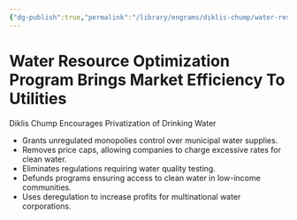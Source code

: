 ```yaml
---
{"dg-publish":true,"permalink":"/library/engrams/diklis-chump/water-resource-optimization-program-brings-market-efficiency-to-utilities/","tags":["DC/Global-Destruction"]}
---
```


# Water Resource Optimization Program Brings Market Efficiency To Utilities
Diklis Chump Encourages Privatization of Drinking Water
- Grants unregulated monopolies control over municipal water supplies.  
- Removes price caps, allowing companies to charge excessive rates for clean water.  
- Eliminates regulations requiring water quality testing.  
- Defunds programs ensuring access to clean water in low-income communities.  
- Uses deregulation to increase profits for multinational water corporations.
